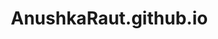 # AnushkaRaut.github.io
<html lang="en">
<head>
    <meta charset="UTF-8">
    <meta name="viewport" content="width=device-width, initial-scale=1.0">
    <title>Anushka Raut - MBA | Business Consultant | Venture Capital</title>
    <link rel="stylesheet" href="https://cdnjs.cloudflare.com/ajax/libs/font-awesome/6.4.0/css/all.min.css">
    <style>
        * {
            margin: 0;
            padding: 0;
            box-sizing: border-box;
        }

        body {
            font-family: 'Segoe UI', Tahoma, Geneva, Verdana, sans-serif;
            line-height: 1.6;
            color: #333;
            overflow-x: hidden;
        }

        /* Hero Section */
        .hero {
            background: linear-gradient(135deg, #667eea 0%, #764ba2 100%);
            height: 100vh;
            display: flex;
            align-items: center;
            justify-content: center;
            position: relative;
            color: white;
            text-align: center;
        }

        .hero::before {
            content: '';
            position: absolute;
            top: 0;
            left: 0;
            right: 0;
            bottom: 0;
            background: url('data:image/svg+xml,<svg xmlns="http://www.w3.org/2000/svg" viewBox="0 0 100 100"><defs><pattern id="grain" width="100" height="100" patternUnits="userSpaceOnUse"><circle cx="20" cy="20" r="1" fill="white" opacity="0.1"/><circle cx="80" cy="40" r="1" fill="white" opacity="0.1"/><circle cx="40" cy="80" r="1" fill="white" opacity="0.1"/></pattern></defs><rect width="100" height="100" fill="url(%23grain)"/></svg>');
            opacity: 0.3;
        }

        .hero-content {
            z-index: 1;
            animation: fadeInUp 1s ease-out;
        }

        .profile-image {
            width: 200px;
            height: 200px;
            border-radius: 50%;
            background: linear-gradient(45deg, #f0f0f0, #e0e0e0);
            margin: 0 auto 2rem;
            display: flex;
            align-items: center;
            justify-content: center;
            font-size: 4rem;
            color: #667eea;
            border: 5px solid rgba(255,255,255,0.3);
            animation: pulse 2s infinite;
        }

        .hero h1 {
            font-size: 3.5rem;
            margin-bottom: 0.5rem;
            background: linear-gradient(45deg, #fff, #f0f0f0);
            -webkit-background-clip: text;
            -webkit-text-fill-color: transparent;
            background-clip: text;
        }

        .hero-subtitle {
            font-size: 1.5rem;
            margin-bottom: 2rem;
            opacity: 0.9;
        }

        .cta-buttons {
            display: flex;
            gap: 1rem;
            justify-content: center;
            flex-wrap: wrap;
        }

        .btn {
            padding: 12px 30px;
            text-decoration: none;
            border-radius: 50px;
            font-weight: 600;
            transition: all 0.3s ease;
            display: inline-flex;
            align-items: center;
            gap: 0.5rem;
        }

        .btn-primary {
            background: rgba(255,255,255,0.2);
            color: white;
            border: 2px solid rgba(255,255,255,0.3);
            backdrop-filter: blur(10px);
        }

        .btn-primary:hover {
            background: white;
            color: #667eea;
            transform: translateY(-2px);
        }

        /* Navigation */
        .navbar {
            position: fixed;
            top: 0;
            width: 100%;
            background: rgba(255,255,255,0.95);
            backdrop-filter: blur(10px);
            z-index: 1000;
            padding: 1rem 0;
            transform: translateY(-100%);
            transition: transform 0.3s ease;
        }

        .navbar.visible {
            transform: translateY(0);
        }

        .nav-container {
            max-width: 1200px;
            margin: 0 auto;
            padding: 0 2rem;
            display: flex;
            justify-content: space-between;
            align-items: center;
        }

        .logo {
            font-size: 1.5rem;
            font-weight: 700;
            color: #667eea;
        }

        .nav-links {
            display: flex;
            list-style: none;
            gap: 2rem;
        }

        .nav-links a {
            text-decoration: none;
            color: #333;
            font-weight: 500;
            transition: color 0.3s ease;
        }

        .nav-links a:hover {
            color: #667eea;
        }

        /* Sections */
        .section {
            padding: 5rem 0;
            max-width: 1200px;
            margin: 0 auto;
            padding-left: 2rem;
            padding-right: 2rem;
        }

        .section h2 {
            font-size: 2.5rem;
            text-align: center;
            margin-bottom: 3rem;
            color: #333;
            position: relative;
        }

        .section h2::after {
            content: '';
            position: absolute;
            bottom: -10px;
            left: 50%;
            transform: translateX(-50%);
            width: 60px;
            height: 3px;
            background: linear-gradient(45deg, #667eea, #764ba2);
        }

        /* Experience Cards */
        .experience-grid {
            display: grid;
            gap: 2rem;
            margin-bottom: 3rem;
        }

        .experience-card {
            background: white;
            border-radius: 15px;
            padding: 2rem;
            box-shadow: 0 10px 30px rgba(0,0,0,0.1);
            border-left: 5px solid #667eea;
            transition: all 0.3s ease;
            position: relative;
            overflow: hidden;
        }

        .experience-card::before {
            content: '';
            position: absolute;
            top: 0;
            left: 0;
            right: 0;
            height: 3px;
            background: linear-gradient(90deg, #667eea, #764ba2);
        }

        .experience-card:hover {
            transform: translateY(-5px);
            box-shadow: 0 20px 40px rgba(0,0,0,0.15);
        }

        .experience-header {
            display: flex;
            align-items: center;
            gap: 1rem;
            margin-bottom: 1.5rem;
        }

        .company-icon {
            width: 60px;
            height: 60px;
            border-radius: 50%;
            background: linear-gradient(45deg, #667eea, #764ba2);
            display: flex;
            align-items: center;
            justify-content: center;
            color: white;
            font-size: 1.5rem;
        }

        .experience-title {
            flex: 1;
        }

        .experience-title h3 {
            color: #333;
            font-size: 1.3rem;
            margin-bottom: 0.3rem;
        }

        .experience-title .company {
            color: #667eea;
            font-weight: 600;
        }

        .experience-title .duration {
            color: #666;
            font-size: 0.9rem;
        }

        .achievement-list {
            list-style: none;
        }

        .achievement-list li {
            margin-bottom: 0.8rem;
            padding-left: 1.5rem;
            position: relative;
            color: #555;
        }

        .achievement-list li::before {
            content: '▶';
            position: absolute;
            left: 0;
            color: #667eea;
            font-size: 0.8rem;
        }

        /* Skills Section */
        .skills-grid {
            display: grid;
            grid-template-columns: repeat(auto-fit, minmax(250px, 1fr));
            gap: 2rem;
        }

        .skill-category {
            background: white;
            border-radius: 15px;
            padding: 2rem;
            box-shadow: 0 10px 30px rgba(0,0,0,0.1);
            text-align: center;
            transition: transform 0.3s ease;
        }

        .skill-category:hover {
            transform: translateY(-5px);
        }

        .skill-icon {
            width: 80px;
            height: 80px;
            margin: 0 auto 1rem;
            border-radius: 50%;
            background: linear-gradient(45deg, #667eea, #764ba2);
            display: flex;
            align-items: center;
            justify-content: center;
            color: white;
            font-size: 2rem;
        }

        .skill-tags {
            display: flex;
            flex-wrap: wrap;
            gap: 0.5rem;
            justify-content: center;
            margin-top: 1rem;
        }

        .skill-tag {
            background: rgba(102, 126, 234, 0.1);
            color: #667eea;
            padding: 0.3rem 0.8rem;
            border-radius: 20px;
            font-size: 0.8rem;
            font-weight: 500;
        }

        /* Education Timeline */
        .education-timeline {
            position: relative;
            padding-left: 2rem;
        }

        .education-timeline::before {
            content: '';
            position: absolute;
            left: 1rem;
            top: 0;
            bottom: 0;
            width: 2px;
            background: linear-gradient(180deg, #667eea, #764ba2);
        }

        .education-item {
            position: relative;
            margin-bottom: 2rem;
            background: white;
            padding: 1.5rem;
            border-radius: 10px;
            box-shadow: 0 5px 15px rgba(0,0,0,0.1);
            margin-left: 2rem;
        }

        .education-item::before {
            content: '';
            position: absolute;
            left: -2.5rem;
            top: 50%;
            transform: translateY(-50%);
            width: 15px;
            height: 15px;
            border-radius: 50%;
            background: #667eea;
            border: 3px solid white;
        }

        /* Contact Section */
        .contact-grid {
            display: grid;
            grid-template-columns: repeat(auto-fit, minmax(200px, 1fr));
            gap: 2rem;
            text-align: center;
        }

        .contact-item {
            background: white;
            padding: 2rem;
            border-radius: 15px;
            box-shadow: 0 10px 30px rgba(0,0,0,0.1);
            transition: transform 0.3s ease;
        }

        .contact-item:hover {
            transform: translateY(-5px);
        }

        .contact-icon {
            width: 60px;
            height: 60px;
            margin: 0 auto 1rem;
            border-radius: 50%;
            background: linear-gradient(45deg, #667eea, #764ba2);
            display: flex;
            align-items: center;
            justify-content: center;
            color: white;
            font-size: 1.5rem;
        }

        /* Animations */
        @keyframes fadeInUp {
            from {
                opacity: 0;
                transform: translateY(30px);
            }
            to {
                opacity: 1;
                transform: translateY(0);
            }
        }

        @keyframes pulse {
            0%, 100% {
                transform: scale(1);
            }
            50% {
                transform: scale(1.05);
            }
        }

        .fade-in {
            opacity: 0;
            transform: translateY(30px);
            transition: all 0.6s ease;
        }

        .fade-in.visible {
            opacity: 1;
            transform: translateY(0);
        }

        /* Responsive Design */
        @media (max-width: 768px) {
            .hero h1 {
                font-size: 2.5rem;
            }
            
            .hero-subtitle {
                font-size: 1.2rem;
            }
            
            .nav-links {
                display: none;
            }
            
            .section {
                padding: 3rem 1rem;
            }
            
            .cta-buttons {
                flex-direction: column;
                align-items: center;
            }
        }

        /* Background Animation */
        .floating-shapes {
            position: fixed;
            top: 0;
            left: 0;
            width: 100%;
            height: 100%;
            pointer-events: none;
            z-index: -1;
        }

        .shape {
            position: absolute;
            opacity: 0.1;
            animation: float 6s ease-in-out infinite;
        }

        .shape:nth-child(1) {
            top: 20%;
            left: 10%;
            animation-delay: 0s;
        }

        .shape:nth-child(2) {
            top: 60%;
            right: 10%;
            animation-delay: 2s;
        }

        .shape:nth-child(3) {
            bottom: 20%;
            left: 20%;
            animation-delay: 4s;
        }

        @keyframes float {
            0%, 100% {
                transform: translateY(0px) rotate(0deg);
            }
            50% {
                transform: translateY(-20px) rotate(180deg);
            }
        }
    </style>
</head>
<body>
    <!-- Floating Background Shapes -->
    <div class="floating-shapes">
        <i class="fas fa-chart-line shape" style="font-size: 3rem; color: #667eea;"></i>
        <i class="fas fa-lightbulb shape" style="font-size: 2.5rem; color: #764ba2;"></i>
        <i class="fas fa-rocket shape" style="font-size: 2rem; color: #667eea;"></i>
    </div>

    <!-- Navigation -->
    <nav class="navbar" id="navbar">
        <div class="nav-container">
            <div class="logo">AR</div>
            <ul class="nav-links">
                <li><a href="#home" onclick="scrollTo('#home')">Home</a></li>
                <li><a href="#experience" onclick="scrollTo('#experience')">Experience</a></li>
                <li><a href="#skills" onclick="scrollTo('#skills')">Skills</a></li>
                <li><a href="#education" onclick="scrollTo('#education')">Education</a></li>
                <li><a href="#contact" onclick="scrollTo('#contact')">Contact</a></li>
            </ul>
        </div>
    </nav>

    <!-- Hero Section -->
    <section id="home" class="hero">
        <div class="hero-content">
            <div class="profile-image">
                <i class="fas fa-user-graduate"></i>
            </div>
            <h1>Anushka Raut</h1>
            <p class="hero-subtitle">MBA Student | Business Consultant | Venture Capital Analyst</p>
            <div class="cta-buttons">
                <a href="#experience" class="btn btn-primary" onclick="scrollTo('#experience')">
                    <i class="fas fa-briefcase"></i> View Experience
                </a>
                <a href="#contact" class="btn btn-primary" onclick="scrollTo('#contact')">
                    <i class="fas fa-envelope"></i> Get In Touch
                </a>
            </div>
        </div>
    </section>

    <!-- Experience Section -->
    <section id="experience" class="section fade-in">
        <h2><i class="fas fa-briefcase"></i> Professional Experience</h2>
        
        <div class="experience-grid">
            <!-- EY Consulting Experience -->
            <div class="experience-card">
                <div class="experience-header">
                    <div class="company-icon">
                        <i class="fas fa-chart-line"></i>
                    </div>
                    <div class="experience-title">
                        <h3>Summer Intern, Business Consulting</h3>
                        <div class="company">EY India</div>
                        <div class="duration">April 2025 - May 2025</div>
                    </div>
                </div>
                <ul class="achievement-list">
                    <li>Evaluated <strong>8+ Tier-2 Indian cities</strong> for tech client's GCC setup, assessing IT & consulting talent</li>
                    <li>Benchmarked <strong>~20-30% cost savings</strong> vs. Tier-1 hubs through comprehensive cost-benefit analysis</li>
                    <li>Conducted gap analysis of <strong>15+ finance processes</strong> for pharma client, identifying key inefficiencies</li>
                    <li>Designed standardized workflows projected to <strong>reduce manual effort by ~25%</strong></li>
                    <li>Authored <strong>3 SOPs and RACI matrix</strong> across 2 functions, strengthening compliance</li>
                </ul>
            </div>

            <!-- EY Talent Acquisition Experience -->
            <div class="experience-card">
                <div class="experience-header">
                    <div class="company-icon">
                        <i class="fas fa-users"></i>
                    </div>
                    <div class="experience-title">
                        <h3>Senior Associate, Talent Acquisition</h3>
                        <div class="company">EY India</div>
                        <div class="duration">June 2021 - May 2024</div>
                    </div>
                </div>
                <ul class="achievement-list">
                    <li>Awarded <strong>"Business Extraordinaire"</strong> for delivering high-quality work in 300+ member team</li>
                    <li>Launched EY India's <strong>first global campus recruitment</strong> campaign, boosting applications by <strong>30%</strong></li>
                    <li>Led premier B-school hiring, onboarding <strong>200+ hires and 100+ interns</strong></li>
                    <li>Increased annual new hires from 1,200 to 1,400 (<strong>~17% YoY growth</strong>)</li>
                    <li>Achieved <strong>~80%+ application share</strong> from top MBA batches post-merger</li>
                    <li>Organized case competitions for <strong>12 colleges</strong> attracting <strong>9000+ participants</strong></li>
                </ul>
            </div>

            <!-- Venture Capital Experience -->
            <div class="experience-card">
                <div class="experience-header">
                    <div class="company-icon">
                        <i class="fas fa-rocket"></i>
                    </div>
                    <div class="experience-title">
                        <h3>Investment Intern</h3>
                        <div class="company">UNLEASH Capital Partners</div>
                        <div class="duration">July 2025 - August 2025</div>
                    </div>
                </div>
                <ul class="achievement-list">
                    <li>Managed pipeline of <strong>20+ early-stage deals</strong> with data-backed outreach strategies</li>
                    <li>Organized <strong>10+ founder meetings</strong>, gaining exposure to fundraising and investor Q&A</li>
                    <li>Sourced & evaluated <strong>100+ fintech, NBFC, and infra-tech startups</strong> aligned with fund thesis</li>
                    <li>Reached out to <strong>20+ fintech & BFSI startups valued <$8M</strong></li>
                </ul>
            </div>
        </div>
    </section>

    <!-- Skills Section -->
    <section id="skills" class="section fade-in">
        <h2><i class="fas fa-cogs"></i> Core Competencies</h2>
        
        <div class="skills-grid">
            <div class="skill-category">
                <div class="skill-icon">
                    <i class="fas fa-chart-bar"></i>
                </div>
                <h3>Business Consulting</h3>
                <p>Strategic analysis, process optimization, and organizational transformation</p>
                <div class="skill-tags">
                    <span class="skill-tag">Gap Analysis</span>
                    <span class="skill-tag">Process Design</span>
                    <span class="skill-tag">Cost-Benefit Analysis</span>
                </div>
            </div>

            <div class="skill-category">
                <div class="skill-icon">
                    <i class="fas fa-handshake"></i>
                </div>
                <h3>Talent Management</h3>
                <p>Campus recruitment, employer branding, and workforce planning</p>
                <div class="skill-tags">
                    <span class="skill-tag">Campus Hiring</span>
                    <span class="skill-tag">Employer Branding</span>
                    <span class="skill-tag">Data Analytics</span>
                </div>
            </div>

            <div class="skill-category">
                <div class="skill-icon">
                    <i class="fas fa-seedling"></i>
                </div>
                <h3>Venture Capital</h3>
                <p>Startup evaluation, due diligence, and investment analysis</p>
                <div class="skill-tags">
                    <span class="skill-tag">Deal Sourcing</span>
                    <span class="skill-tag">Due Diligence</span>
                    <span class="skill-tag">Financial Analysis</span>
                </div>
            </div>

            <div class="skill-category">
                <div class="skill-icon">
                    <i class="fas fa-laptop-code"></i>
                </div>
                <h3>Technical Skills</h3>
                <p>Data visualization and HR technology platforms</p>
                <div class="skill-tags">
                    <span class="skill-tag">Power BI</span>
                    <span class="skill-tag">Tableau</span>
                    <span class="skill-tag">SuccessFactors</span>
                </div>
            </div>
        </div>
    </section>

    <!-- Education Section -->
    <section id="education" class="section fade-in">
        <h2><i class="fas fa-graduation-cap"></i> Education</h2>
        
        <div class="education-timeline">
            <div class="education-item">
                <h3>MBA - BITS School of Management (BITSoM), Mumbai</h3>
                <p><strong>Expected:</strong> 2026</p>
                <p>Placement Committee Member | Book Club Member | Student Secretary</p>
            </div>

            <div class="education-item">
                <h3>B.Com - R. A. Podar College of Commerce & Economics</h3>
                <p><strong>CGPA:</strong> 8.16 | <strong>Year:</strong> 2021</p>
                <p>Strong foundation in commerce and economics</p>
            </div>

            <div class="education-item">
                <h3>Higher Secondary - D.A.V. International School</h3>
                <p><strong>Percentage:</strong> 88% | <strong>Year:</strong> 2018</p>
                <p>Excellence in academics with strong analytical foundation</p>
            </div>
        </div>
    </section>

    <!-- Contact Section -->
    <section id="contact" class="section fade-in">
        <h2><i class="fas fa-envelope"></i> Let's Connect</h2>
        
        <div class="contact-grid">
            <div class="contact-item">
                <div class="contact-icon">
                    <i class="fab fa-linkedin"></i>
                </div>
                <h3>LinkedIn</h3>
                <p>Professional networking and career updates</p>
            </div>

            <div class="contact-item">
                <div class="contact-icon">
                    <i class="fas fa-envelope"></i>
                </div>
                <h3>Email</h3>
                <p>For business inquiries and opportunities</p>
            </div>

            <div class="contact-item">
                <div class="contact-icon">
                    <i class="fab fa-github"></i>
                </div>
                <h3>GitHub</h3>
                <p>Projects and technical contributions</p>
            </div>

            <div class="contact-item">
                <div class="contact-icon">
                    <i class="fas fa-phone"></i>
                </div>
                <h3>Phone</h3>
                <p>Direct contact for urgent matters</p>
            </div>
        </div>
    </section>

    <script>
        // Smooth scrolling function
        function scrollTo(target) {
            document.querySelector(target).scrollIntoView({
                behavior: 'smooth'
            });
        }

        // Navbar visibility on scroll
        window.addEventListener('scroll', function() {
            const navbar = document.getElementById('navbar');
            if (window.scrollY > 100) {
                navbar.classList.add('visible');
            } else {
                navbar.classList.remove('visible');
            }
        });

        // Fade in animation on scroll
        const observerOptions = {
            threshold: 0.1,
            rootMargin: '0px 0px -50px 0px'
        };

        const observer = new IntersectionObserver(function(entries) {
            entries.forEach(entry => {
                if (entry.isIntersecting) {
                    entry.target.classList.add('visible');
                }
            });
        }, observerOptions);

        // Observe all fade-in elements
        document.querySelectorAll('.fade-in').forEach(el => {
            observer.observe(el);
        });

        // Add hover effects to experience cards
        document.querySelectorAll('.experience-card').forEach(card => {
            card.addEventListener('mouseenter', function() {
                this.style.transform = 'translateY(-10px) scale(1.02)';
            });
            
            card.addEventListener('mouseleave', function() {
                this.style.transform = 'translateY(0) scale(1)';
            });
        });

        // Add click effects to buttons
        document.querySelectorAll('.btn').forEach(btn => {
            btn.addEventListener('click', function(e) {
                let ripple = document.createElement('span');
                ripple.style.position = 'absolute';
                ripple.style.borderRadius = '50%';
                ripple.style.background = 'rgba(255,255,255,0.6)';
                ripple.style.transform = 'scale(0)';
                ripple.style.animation = 'ripple 0.6s linear';
                ripple.style.left = (e.clientX - e.target.offsetLeft) + 'px';
                ripple.style.top = (e.clientY - e.target.offsetTop) + 'px';
                
                this.appendChild(ripple);
                
                setTimeout(() => {
                    ripple.remove();
                }, 600);
            });
        });

        // Add CSS for ripple effect
        const style = document.createElement('style');
        style.textContent = `
            @keyframes ripple {
                to {
                    transform: scale(4);
                    opacity: 0;
                }
            }
        `;
        document.head.appendChild(style);
    </script>
</body>
</html>

